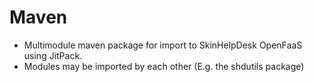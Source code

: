 # Maven

* Multimodule maven package for import to SkinHelpDesk OpenFaaS using JitPack.
* Modules may be imported by each other (E.g. the shdutils package)
